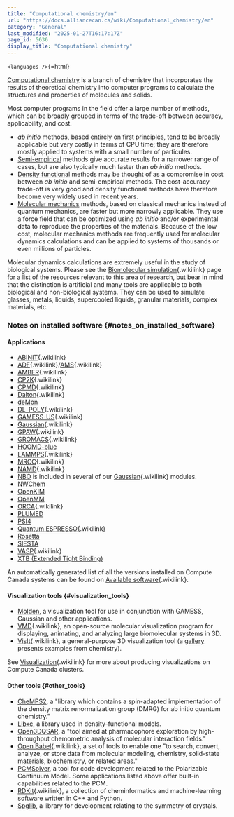 ```yaml
---
title: "Computational chemistry/en"
url: "https://docs.alliancecan.ca/wiki/Computational_chemistry/en"
category: "General"
last_modified: "2025-01-27T16:17:17Z"
page_id: 5636
display_title: "Computational chemistry"
---
```


`<languages />`{=html}

[Computational chemistry](https://en.wikipedia.org/wiki/Computational_chemistry) is a branch of chemistry that incorporates the results of theoretical chemistry into computer programs to calculate the structures and properties of molecules and solids.

Most computer programs in the field offer a large number of methods, which can be broadly grouped in terms of the trade-off between accuracy, applicability, and cost.

- [*ab initio*](https://en.wikipedia.org/wiki/Ab_initio_quantum_chemistry_methods) methods, based entirely on first principles, tend to be broadly applicable but very costly in terms of CPU time; they are therefore mostly applied to systems with a small number of particules.
- [Semi-empirical](https://en.wikipedia.org/wiki/Semi-empirical_quantum_chemistry_method) methods give accurate results for a narrower range of cases, but are also typically much faster than *ab initio* methods.
- [Density functional](https://en.wikipedia.org/wiki/Density_functional_theory) methods may be thought of as a compromise in cost between *ab initio* and semi-empirical methods. The cost-accuracy trade-off is very good and density functional methods have therefore become very widely used in recent years.
- [Molecular mechanics](https://en.wikipedia.org/wiki/Molecular_mechanics) methods, based on classical mechanics instead of quantum mechanics, are faster but more narrowly applicable. They use a force field that can be optimized using *ab initio* and/or experimental data to reproduce the properties of the materials. Because of the low cost, molecular mechanics methods are frequently used for molecular dynamics calculations and can be applied to systems of thousands or even millions of particles.

Molecular dynamics calculations are extremely useful in the study of biological systems. Please see the [Biomolecular simulation](https://docs.alliancecan.ca/Biomolecular_simulation "Biomolecular simulation"){.wikilink} page for a list of the resources relevant to this area of research, but bear in mind that the distinction is artificial and many tools are applicable to both biological and non-biological systems. They can be used to simulate glasses, metals, liquids, supercooled liquids, granular materials, complex materials, etc.

### Notes on installed software {#notes_on_installed_software}

#### Applications

- [ABINIT](https://docs.alliancecan.ca/ABINIT "ABINIT"){.wikilink}
- [ADF](https://docs.alliancecan.ca/ADF "ADF"){.wikilink}/[AMS](https://docs.alliancecan.ca/AMS "AMS"){.wikilink}
- [AMBER](https://docs.alliancecan.ca/AMBER "AMBER"){.wikilink}
- [CP2K](https://docs.alliancecan.ca/CP2K "CP2K"){.wikilink}
- [CPMD](https://docs.alliancecan.ca/CPMD "CPMD"){.wikilink}
- [Dalton](https://docs.alliancecan.ca/Dalton "Dalton"){.wikilink}
- [deMon](http://www.demon-software.com/public_html/program.html)
- [DL_POLY](https://docs.alliancecan.ca/DL_POLY "DL_POLY"){.wikilink}
- [GAMESS-US](https://docs.alliancecan.ca/GAMESS-US "GAMESS-US"){.wikilink}
- [Gaussian](https://docs.alliancecan.ca/Gaussian "Gaussian"){.wikilink}
- [GPAW](https://docs.alliancecan.ca/GPAW "GPAW"){.wikilink}
- [GROMACS](https://docs.alliancecan.ca/GROMACS "GROMACS"){.wikilink}
- [HOOMD-blue](http://glotzerlab.engin.umich.edu/hoomd-blue/)
- [LAMMPS](https://docs.alliancecan.ca/LAMMPS "LAMMPS"){.wikilink}
- [MRCC](https://docs.alliancecan.ca/MRCC "MRCC"){.wikilink}
- [NAMD](https://docs.alliancecan.ca/NAMD "NAMD"){.wikilink}
- [NBO](https://nbo7.chem.wisc.edu/) is included in several of our [Gaussian](https://docs.alliancecan.ca/Gaussian#Notes "Gaussian"){.wikilink} modules.
- [NWChem](http://www.nwchem-sw.org)
- [OpenKIM](https://openkim.org/)
- [OpenMM](https://simtk.org/home/openmm)
- [ORCA](https://docs.alliancecan.ca/ORCA "ORCA"){.wikilink}
- [PLUMED](http://www.plumed-code.org)
- [PSI4](http://www.psicode.org/)
- [Quantum ESPRESSO](https://docs.alliancecan.ca/Quantum_ESPRESSO "Quantum ESPRESSO"){.wikilink}
- [Rosetta](https://www.rosettacommons.org)
- [SIESTA](http://departments.icmab.es/leem/siesta)
- [VASP](https://docs.alliancecan.ca/VASP "VASP"){.wikilink}
- [XTB (Extended Tight Binding)](https://www.chemie.uni-bonn.de/pctc/mulliken-center/software/xtb)

An automatically generated list of all the versions installed on Compute Canada systems can be found on [Available software](https://docs.alliancecan.ca/Available_software "Available software"){.wikilink}.

#### Visualization tools {#visualization_tools}

- [Molden](https://www.theochem.ru.nl/molden/), a visualization tool for use in conjunction with GAMESS, Gaussian and other applications.
- [VMD](https://docs.alliancecan.ca/Visualization#VMD "VMD"){.wikilink}, an open-source molecular visualization program for displaying, animating, and analyzing large biomolecular systems in 3D.
- [VisIt](https://docs.alliancecan.ca/Visualization#VisIt "VisIt"){.wikilink}, a general-purpose 3D visualization tool (a [gallery](https://wci.llnl.gov/simulation/computer-codes/visit/gallery) presents examples from chemistry).

See [Visualization](https://docs.alliancecan.ca/Visualization "Visualization"){.wikilink} for more about producing visualizations on Compute Canada clusters.

#### Other tools {#other_tools}

- [CheMPS2](https://github.com/SebWouters/CheMPS2), a \"library which contains a spin-adapted implementation of the density matrix renormalization group (DMRG) for ab initio quantum chemistry.\"
- [Libxc](http://www.tddft.org/programs/octopus/wiki/index.php/Libxc), a library used in density-functional models.
- [Open3DQSAR](http://open3dqsar.sourceforge.net/?Home), a \"tool aimed at pharmacophore exploration by high-throughput chemometric analysis of molecular interaction fields.\"
- [Open Babel](https://docs.alliancecan.ca/Open_Babel "Open Babel"){.wikilink}, a set of tools to enable one \"to search, convert, analyze, or store data from molecular modeling, chemistry, solid-state materials, biochemistry, or related areas.\"
- [PCMSolver](https://pcmsolver.readthedocs.org), a tool for code development related to the Polarizable Continuum Model. Some applications listed above offer built-in capabilities related to the PCM.
- [RDKit](https://docs.alliancecan.ca/RDKit "RDKit"){.wikilink}, a collection of cheminformatics and machine-learning software written in C++ and Python.
- [Spglib](https://github.com/atztogo/spglib), a library for development relating to the symmetry of crystals.
